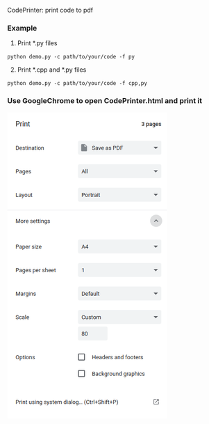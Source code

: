 CodePrinter: print code to pdf
### Example
1. Print *.py files
```
python demo.py -c path/to/your/code -f py
```
2. Print *.cpp  and *.py files
```
python demo.py -c path/to/your/code -f cpp,py
```
### Use GoogleChrome to open CodePrinter.html and print it
![Google Chrome Printer(Ctrl+P)](config.png)